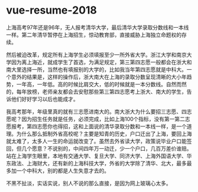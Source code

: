 # vue-resume-2018

上海高考97年还是96年，无人报考清华大学，最后清华大学录取分数线和一本线一样。第二年清华暂停在上海招生，惊动教育部，直接威胁上海独立命题权的存续。

然后被迫改革，规定所有上海学生必须填报至少一所外省大学。浙江大学和南京大学因为离上海近，就成学生了首选，为满足规定，第三第四志愿一般都会在浙大和南大里选择一所，当然也有填报别的大学的，比如我当年第四志愿就是中科大。一个意外的结果是，这样的操作后，浙大南大在上海的录取分数呈现清晰的大小年趋势，一年高，一年低。高的时候比肩交大，低的时候就是一本分数线。自然而然的，每年放榜，老师亲友都会去安慰那些第三第四志愿考上浙大、南大的学生，告诉他们好好学习以后也能成才。

我高考那年，年级里真的就有三志愿进南大的。南大浙大为什么要招三志愿、四志愿呢？因为招生任务就是任务，必须完成，比如上海100个指标，没有第一第二志愿报考，第四志愿你也得招，这和上面说的清华录取分数和一本线一样，是一个道理。为什么那么抵制外省高校呢？主要是知青的历史，户口迁出了上海，要回上海就太难了，太多人一生的命运就改变了。虽然去外省读大学，政策说毕业户口能签回，但几个愿意？不说别的，中间四年万一动迁，少一个户口，几百万差价谁赔。站在上海学生眼里，本地有交通大学、复旦大学、同济大学、上海外国语大学、华东政法、上海财大，还有新的上海科技大学，外省的大学除了清华、北大，最多最多加一个中科大，别的都是人生失意才去的。

不黑不扯淡，实话实说，别人不说的那么直接，是因为网上玻璃心太多。